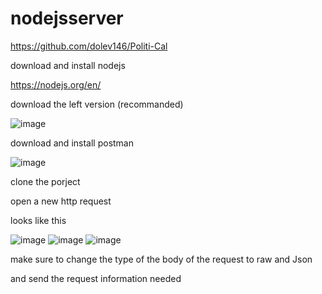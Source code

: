 # nodejsserver

https://github.com/dolev146/Politi-Cal

download and install nodejs 

https://nodejs.org/en/

download the left version (recommanded)

![image](https://user-images.githubusercontent.com/62290677/212529225-5c3887e6-7445-4c14-b85a-94590360d7a3.png)

download and install postman 

![image](https://user-images.githubusercontent.com/62290677/212529238-89e27cba-feda-42e3-8044-1eca17f4e76d.png)

clone the porject

open a new http request 

looks like this

![image](https://user-images.githubusercontent.com/62290677/212529273-f1cda4dc-e0a6-4c13-a02b-d42eaf6a1d0a.png)
![image](https://user-images.githubusercontent.com/62290677/212529293-7b375ab6-d7d8-4cb5-8296-90586142e7fa.png)
![image](https://user-images.githubusercontent.com/62290677/212529303-841ceea2-0d4c-4131-a79e-a9cc53db3d99.png)


make sure to change the type of the body of the request to raw and Json 

and send the request information needed





